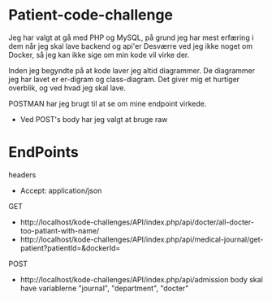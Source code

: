 # Patient-code-challenge

Jeg har valgt at gå med PHP og MySQL, på grund jeg har mest erfæring i dem når jeg skal lave backend og api'er
Desværre ved jeg ikke noget om Docker, så jeg kan ikke sige om min kode vil virke der.

Inden jeg begyndte på at kode laver jeg altid diagrammer. De diagrammer jeg har lavet er er-digram og class-diagram.
Det giver mig et hurtiger overblik, og ved hvad jeg skal lave.

POSTMAN har jeg brugt til at se om mine endpoint virkede.
- Ved POST's body har jeg valgt at bruge raw

# EndPoints
headers
- Accept: application/json

GET
- http://localhost/kode-challenges/API/index.php/api/docter/all-docter-too-patiant-with-name/<id>
- http://localhost/kode-challenges/API/index.php/api/medical-journal/get-patient?patientId=<id>&dockerId=<id>

POST
- http://localhost/kode-challenges/API/index.php/api/admission
    body skal have variablerne "journal", "department", "docter"